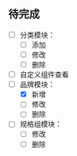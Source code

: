 ## 待完成

- [ ] 分类模块：
  - [ ] 添加
  - [ ] 修改
  - [ ] 删除
- [ ] 自定义组件查看
- [ ] 品牌模块：
  - [x] 新增
  - [ ] 修改
  - [ ] 删除
- [ ] 规格组模块：
  - [ ] 修改
  - [ ] 删除
